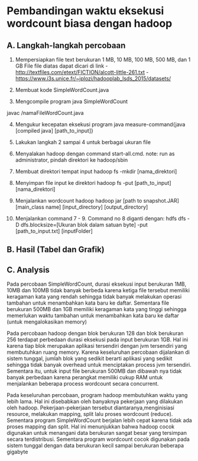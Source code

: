 # Pembandingan waktu eksekusi wordcount biasa dengan hadoop

## A. Langkah-langkah percobaan
1. Mempersiapkan file text berukuran 1 MB, 10 MB, 100 MB, 500 MB, dan 1 GB
File file diatas dapat dicari di link
-http://textfiles.com/etext/FICTION/alcott-little-261.txt
-https://www.i3s.unice.fr/~jplozi/hadooplab_lsds_2015/datasets/

2. Membuat kode SimpleWordCount.java


3. Mengcompile program java SimpleWordCount

javac /namaFileWordCount.java

4. Mengukur kecepatan eksekusi program java
 measure-command{java [compiled java] [path_to_input]}


5. Lakukan langkah 2 sampai 4 untuk berbagai ukuran file

6. Menyalakan hadoop dengan command start-all.cmd. 
note: run as administrator, pindah direktori ke hadoop/sbin

7. Membuat direktori tempat input
hadoop fs -mkdir [nama_direktori]

8. Menyimpan file input ke direktori
hadoop fs -put [path_to_input] [nama_direktori]

9. Menjalankan wordcount hadoop
hadoop jar [path to snapshot.JAR] [main_class name] [input_directory] [output_directory]

10. Menjalankan command 7 - 9. Command no 8 diganti dengan:
hdfs dfs -D dfs.blocksize=[Ukuran blok dalam satuan byte] -put [path_to_input.txt] [inputFolder]


## B. Hasil (Tabel dan Grafik)

## C. Analysis

Pada percobaan SimpleWordCount, durasi eksekusi input berukuran 1MB, 10MB dan 100MB tidak banyak berbeda karena ketiga file tersebut memiliki keragaman kata yang rendah sehingga tidak banyak melakukan operasi tambahan untuk menambahkan kata baru ke daftar. Sementara file berukuran 500MB dan 1GB memiliki keragaman kata yang tinggi sehingga memerlukan waktu tambahan untuk menambahkan kata baru ke daftar (untuk mengalokasikan memory)

Pada percobaan hadoop dengan blok berukuran 128 dan blok berukuran 256 terdapat perbedaan durasi eksekusi pada input berukuran 1GB. Hal ini karena tiap blok  merupakan aplikasi tersendiri dengan jvm tersendiri yang membutuhkan ruang memory. Karena keseluruhan percobaan dijalankan di sistem tunggal, jumlah blok yang sedikit berarti aplikasi yang sedikit sehingga tidak banyak overhead untuk menciptakan process jvm tersendiri. Sementara itu, untuk input file berukuran 500MB dan dibawah nya tidak banyak perbedaan karena perangkat memiliki cukup RAM untuk menjalankan beberapa process wordcount secara concurrent. 

Pada keseluruhan percobaan, program hadoop membutuhkan waktu yang lebih lama. Hal ini disebabkan oleh banyaknya pekerjaan yang dilakukan oleh hadoop. Pekerjaan-pekerjaan tersebut diantaranya,menginisiasi resource, melakukan mapping, split lalu proses wordcount (reduce). Sementara program SimpleWordCount berjalan lebih cepat karena tidak ada proses mapping dan split. Hal ini menunjukkan bahwa hadoop cocok digunakan untuk menangani data berukuran sangat besar yang tersimpan secara terdistribusi. Sementara program wordcount cocok digunakan pada sistem tunggal dengan data berukuran kecil sampai berukuran beberapa gigabyte
